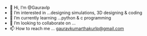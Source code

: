 - 👋 Hi, I’m @Gauravlp
- 👀 I’m interested in ...designing simulations, 3D designing & coding
- 🌱 I’m currently learning ...python & c programming
- 💞️ I’m looking to collaborate on ...
- 📫 How to reach me ... gauravkumarthakurlp@gmail.com

<!---
Gauravlp/Gauravlp is a ✨ special ✨ repository because its `README.md` (this file) appears on your GitHub profile.
You can click the Preview link to take a look at your changes.
--->
